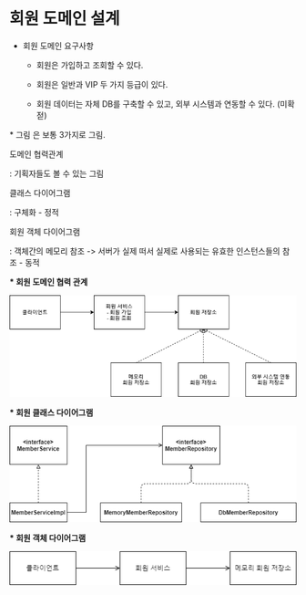 # 회원 도메인 설계

- 회원 도메인 요구사항

    - 회원은 가입하고 조회할 수 있다.

    - 회원은 일반과 VIP 두 가지 등급이 있다.

    - 회원 데이터는 자체 DB를 구축할 수 있고, 외부 시스템과 연동할 수 있다. (미확젇)

\* 그림 은 보통 3가지로 그림.

도메인 협력관계
 
 : 기획자들도 볼 수 있는 그림

클래스 다이어그램
 
 : 구체화 - 정적

회원 객체 다이어그램
 
 : 객체간의 메모리 참조 -> 서버가 실제 떠서 실제로 사용되는 유효한 인스턴스들의 참조 - 동적


**\* 회원 도메인 협력 관계**

![chap8-1](./image/chap8-1.png)


**\* 회원 클래스 다이어그램**

![chap8-2](./image/chap8-2.png)


**\* 회원 객체 다이어그램**

![chap8-3](./image/chap8-3.png)
